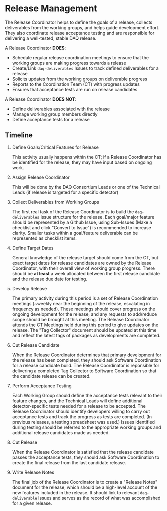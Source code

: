 # Release Management

The Release Coordinator helps to define the goals of a release, collects deliverables from the working groups, and helps guide development effort. They also coordinate release acceptance testing and are responsible for delivering a well-tested, stable DAQ release.

A Release Coordinator **DOES**:
* Schedule regular release coordination meetings to ensure that the working groups are making progress towards a release
* Create/Link `daq-deliverables` Issues to track defined deliverables for a release
* Solicits updates from the working groups on deliverable progress
* Reports to the Coordination Team (CT) with progress updates
* Ensures that acceptance tests are run on release candidates

A Release Coordinator **DOES NOT**:
* Define deliverables associated with the release
* Manage working group members directly
* Define acceptance tests for a release

## Timeline

1. Define Goals/Critical Features for Release

    This activity usually happens within the CT; if a Release Coordinator has be identified for the release, they may have input based on ongoing work.

1. Assign Release Coordinator

    This will be done by the DAQ Consortium Leads or one of the Technical Leads (if release is targeted for a specific detector)

1. Collect Deliverables from Working Groups

    The first real task of the Release Coordinator is to build the `daq-deliverables` Issue structure for the release. Each goal/major feature should be represented by a Github Issue, using Sub-Issues (Make a checklist and click "Convert to Issue") is recommended to increase clarity. Smaller tasks within a goal/feature deliverable can be represented as checklist items.

1. Define Target Dates

    General knowledge of the release target should come from the CT, but exact target dates for release candidates are owned by the Release Coordinator, with their overall view of working group progress. There should be **at least** a week allocated between the first release candidate and the release due date for testing.

1. Develop Release

    The primary activity during this period is a set of Release Coordination meetings (~weekly near the beginning of the release, escalating in frequency as needed). These meetings should cover progress on the ongoing development for the release, and any requests to add/reduce scope should be brought at this meeting. The Release Coordinator attends the CT Meetings held during this period to give updates on the release. The "Tag Collector" document should be updated at this time and reflect the latest tags of packages as developments are completed.

1. Cut Release Candidate

    When the Release Coordinator determines that primary development for the release has been completed, they should ask Software Coordination for a release candidate build. The Release Coordinator is reponsible for delivering a completed Tag Collector to Software Coordination so that the candidate release can be created.

1. Perform Acceptance Testing

    Each Working Group should define the acceptance tests relevant to their feature changes, and the Technical Leads will define additional detector-specific tests needed for a release to be accepted. The Release Coordinator should identify developers willing to carry out acceptance tests and track the progress as tests are completed. (In previous releases, a testing spreadsheet was used.) Issues identified during testing should be referred to the appropriate working groups and additional release candidates made as needed.

1. Cut Release

    When the Release Coordinator is satisfied that the release candidate passes the acceptance tests, they should ask Software Coordination to create the final release from the last candidate release.

1. Write Release Notes

    The final job of the Release Coordinator is to create a "Release Notes" document for the release, which should be a high-level account of the new features included in the release. It should link to relevant `daq-deliverable` Issues and serves as the record of what was accomplished for a given release.
